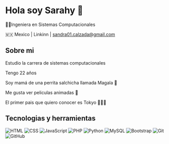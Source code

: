 # Hola soy Sarahy 🍓

👩‍💻Ingeniera en Sistemas Computacionales 

🇲🇽 Mexico | Linkinn | sandra01.calzada@gmail.com

## Sobre mi 
Estudio la carrera de sistemas computacionales

Tengo 22 años 

Soy mamá de una perrita salchicha llamada Magala 🐾

Me gusta ver peliculas animadas 🎥

El primer pais que quiero conocer es Tokyo 🏯🇯🇵


##  Tecnologias y herramientas 
![HTML](https://img.shields.io/badge/-HTML5-E34F26?style=flat&logo=html5&logoColor=white)
![CSS](https://img.shields.io/badge/-CSS3-1572B6?style=flat&logo=css3)
![JavaScript](https://img.shields.io/badge/-JavaScript-F7DF1E?style=flat&logo=javascript&logoColor=black)
![PHP](https://img.shields.io/badge/-PHP-777BB4?style=flat&logo=php&logoColor=white)
![Python](https://img.shields.io/badge/-Python-3776AB?style=flat&logo=python)
![MySQL](https://img.shields.io/badge/-MySQL-4479A1?style=flat&logo=mysql)
![Bootstrap](https://img.shields.io/badge/-Bootstrap-563D7C?style=flat&logo=bootstrap)
![Git](https://img.shields.io/badge/-Git-F05032?style=flat&logo=git)
![GitHub](https://img.shields.io/badge/-GitHub-181717?style=flat&logo=github)

